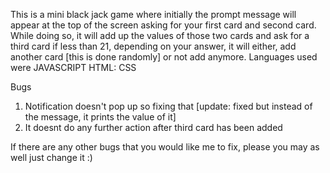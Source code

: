 This is a mini black jack game where initially the prompt message will appear at the top of the screen asking for your first card and second card. While doing so, it will add up the values of those two cards and ask for a third card if less than 21, depending on your answer, it will either, add another card [this is done randomly] or not add anymore. Languages used were JAVASCRIPT HTML: CSS

Bugs
1) Notification doesn't pop up so fixing that [update: fixed but instead of the message, it prints the value of it]
2) It doesnt do any further action after third card has been added

If there are any other bugs that you would like me to fix, please you may as well just change it :)
